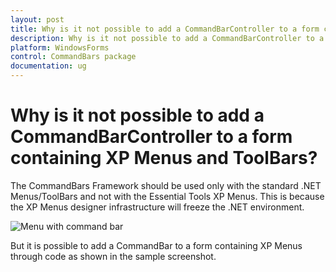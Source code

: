 ```yaml
---
layout: post
title: Why is it not possible to add a CommandBarController to a form containing XP Menus and ToolBars | WindowsForms | Syncfusion
description: Why is it not possible to add a CommandBarController to a form containing XP Menus and ToolBars
platform: WindowsForms
control: CommandBars package
documentation: ug
---
```


# Why is it not possible to add a CommandBarController to a form containing XP Menus and ToolBars?

The CommandBars Framework should be used only with the standard .NET Menus/ToolBars and not with the Essential Tools XP Menus. This is because the XP Menus designer infrastructure will freeze the .NET environment.

![Menu with command bar](Frequently-Asked-Questions-Images/Getting-Started_img8.jpeg)

But it is possible to add a CommandBar to a form containing XP Menus through code as shown in the sample screenshot.
